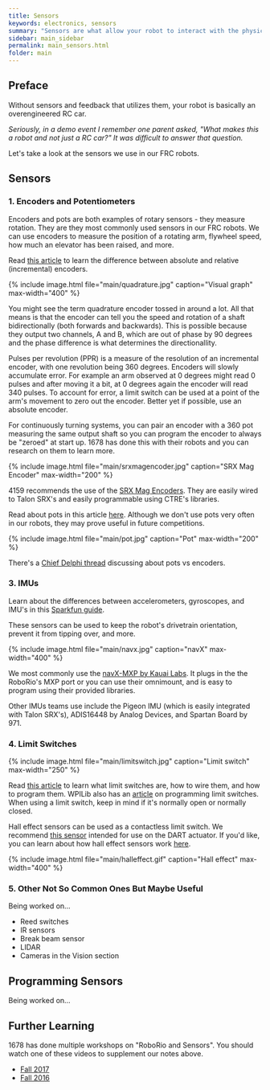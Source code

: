 ```yaml
---
title: Sensors
keywords: electronics, sensors
summary: "Sensors are what allow your robot to interact with the physical world."
sidebar: main_sidebar
permalink: main_sensors.html
folder: main
---
```


## Preface

Without sensors and feedback that utilizes them, your robot is basically an overengineered RC car.

*Seriously, in a demo event I remember one parent asked, "What makes this a robot and not just a RC car?" It was difficult to answer that question.*

Let's take a look at the sensors we use in our FRC robots.

## Sensors

### 1. Encoders and Potentiometers

Encoders and pots are both examples of rotary sensors - they measure rotation. They are they most commonly used sensors in our FRC robots. We can use encoders to measure the position of a rotating arm, flywheel speed, how much an elevator has been raised, and more.

Read [this article](http://frc-pdr.readthedocs.io/en/latest/motors/encoders.html) to learn the difference between absolute and relative (incremental) encoders.

{% include image.html file="main/quadrature.jpg" caption="Visual graph" max-width="400" %}

You might see the term quadrature encoder tossed in around a lot. All that means is that the encoder can tell you the speed and rotation of a shaft bidirectionally (both forwards and backwards). This is possible because they output two channels, A and B, which are out of phase by 90 degrees and the phase difference is what determines the directionallity.

Pulses per revolution (PPR) is a measure of the resolution of an incremental encoder, with one revolution being 360 degrees. Encoders will slowly accumulate error. For example an arm observed at 0 degrees might read 0 pulses and after moving it a bit, at 0 degrees again the encoder will read 340 pulses. To account for error, a limit switch can be used at a point of the arm's movement to zero out the encoder. Better yet if possible, use an absolute encoder.

For continuously turning systems, you can pair an encoder with a 360 pot measuring the same output shaft so you can program the encoder to always be "zeroed" at start up. 1678 has done this with their robots and you can research on them to learn more.

{% include image.html file="main/srxmagencoder.jpg" caption="SRX Mag Encoder" max-width="200" %}

4159 recommends the use of the [SRX Mag Encoders](http://www.ctr-electronics.com/srx-magnetic-encoder.html). They are easily wired to Talon SRX's and easily programmable using CTRE's libraries.

Read about pots in this article [here](http://www.resistorguide.com/potentiometer/). Although we don't use pots very often in our robots, they may prove useful in future competitions.

{% include image.html file="main/pot.jpg" caption="Pot" max-width="200" %}

There's a [Chief Delphi thread](https://www.chiefdelphi.com/forums/showthread.php?t=100332) discussing about pots vs encoders.

### 3. IMUs

Learn about the differences between accelerometers, gyroscopes, and IMU's in this [Sparkfun guide](https://www.sparkfun.com/pages/accel_gyro_guide).

These sensors can be used to keep the robot's drivetrain orientation, prevent it from tipping over, and more.

{% include image.html file="main/navx.jpg" caption="navX" max-width="400" %}

We most commonly use the [navX-MXP by Kauai Labs](https://www.kauailabs.com/store/index.php?route=product/product&product_id=56). It plugs in the the RoboRio's MXP port or you can use their omnimount, and is easy to program using their provided libraries.

Other IMUs teams use include the Pigeon IMU (which is easily integrated with Talon SRX's), ADIS16448 by Analog Devices, and Spartan Board by 971.

### 4. Limit Switches

{% include image.html file="main/limitswitch.jpg" caption="Limit switch" max-width="250" %}

Read [this article](http://frc-pdr.readthedocs.io/en/latest/motors/limitswitch.html) to learn what limit switches are, how to wire them, and how to program them. WPILib also has an [article](http://wpilib.screenstepslive.com/s/currentCS/m/java/l/599744-using-limit-switches-to-control-behavior) on programming limit switches. When using a limit switch, keep in mind if it's normally open or normally closed.

Hall effect sensors can be used as a contactless limit switch. We recommend [this sensor](https://www.andymark.com/Electrical-p/am-3313.htm) intended for use on the DART actuator. If you'd like, you can learn about how hall effect sensors work [here](https://www.electronics-tutorials.ws/electromagnetism/hall-effect.html).

{% include image.html file="main/halleffect.gif" caption="Hall effect" max-width="400" %}

### 5. Other Not So Common Ones But Maybe Useful

Being worked on...

- Reed switches
- IR sensors
- Break beam sensor
- LIDAR
- Cameras in the Vision section

## Programming Sensors

Being worked on...

## Further Learning

1678 has done multiple workshops on "RoboRio and Sensors". You should watch one of these videos to supplement our notes above.
- [Fall 2017](https://www.youtube.com/watch?v=tKSH2k5lTLs)
- [Fall 2016](https://www.youtube.com/watch?v=vhjChjfEvhM)